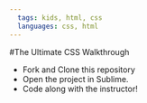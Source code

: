 ```yaml
---
  tags: kids, html, css
  languages: css, html
---
```



#The Ultimate CSS Walkthrough
+ Fork and Clone this repository
+ Open the project in Sublime.
+ Code along with the instructor!